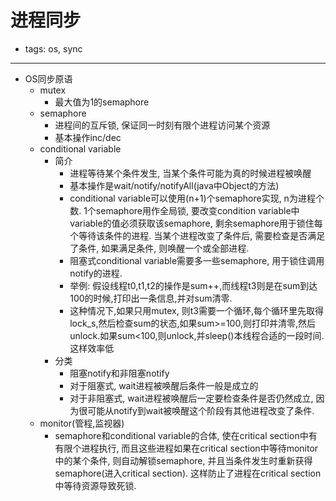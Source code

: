 # 进程同步

- tags: os, sync

------

- OS同步原语
  - mutex
    - 最大值为1的semaphore
  - semaphore
    - 进程间的互斥锁, 保证同一时刻有限个进程访问某个资源
    - 基本操作inc/dec
  - conditional variable
    - 简介
      - 进程等待某个条件发生, 当某个条件可能为真的时候进程被唤醒
      - 基本操作是wait/notify/notifyAll(java中Object的方法)
      - conditional variable可以使用(n+1)个semaphore实现, n为进程个数. 1个semaphore用作全局锁, 要改变condition variable中variable的值必须获取该semaphore, 剩余semaphore用于锁住每个等待该条件的进程. 当某个进程改变了条件后, 需要检查是否满足了条件, 如果满足条件, 则唤醒一个或全部进程.
      - 阻塞式conditional variable需要多一些semaphore, 用于锁住调用notify的进程.
      - 举例: 假设线程t0,t1,t2的操作是sum++,而线程t3则是在sum到达100的时候,打印出一条信息,并对sum清零.
      - 这种情况下,如果只用mutex, 则t3需要一个循环,每个循环里先取得lock_s,然后检查sum的状态,如果sum>=100,则打印并清零,然后unlock.如果sum<100,则unlock,并sleep()本线程合适的一段时间. 这样效率低
    - 分类
      - 阻塞notify和非阻塞notify
      - 对于阻塞式, wait进程被唤醒后条件一般是成立的
      - 对于非阻塞式, wait进程被唤醒后一定要检查条件是否仍然成立, 因为很可能从notify到wait被唤醒这个阶段有其他进程改变了条件.
  - monitor(管程,监视器)
    - semaphore和conditional variable的合体, 使在critical section中有有限个进程执行, 而且这些进程如果在critical section中等待monitor中的某个条件, 则自动解锁semaphore, 并且当条件发生时重新获得semaphore(进入critical section). 这样防止了进程在critical section中等待资源导致死锁.
